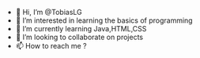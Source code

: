 - 👋 Hi, I’m @TobiasLG
- 👀 I’m interested in learning the basics of programming
- 🌱 I’m currently learning Java,HTML,CSS
- 💞️ I’m looking to collaborate on projects
- 📫 How to reach me ?

<!---
TobiasLG/TobiasLG is a ✨ special ✨ repository because its `README.md` (this file) appears on your GitHub profile.
You can click the Preview link to take a look at your changes.
--->
